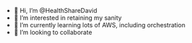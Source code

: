 - 👋 Hi, I’m @HealthShareDavid
- 👀 I’m interested in retaining my sanity
- 🌱 I’m currently learning lots of AWS, including orchestration
- 💞️ I’m looking to collaborate

<!---
HealthShareDavid/HealthShareDavid is a ✨ special ✨ repository because its `README.md` (this file) appears on your GitHub profile.
You can click the Preview link to take a look at your changes.
--->
